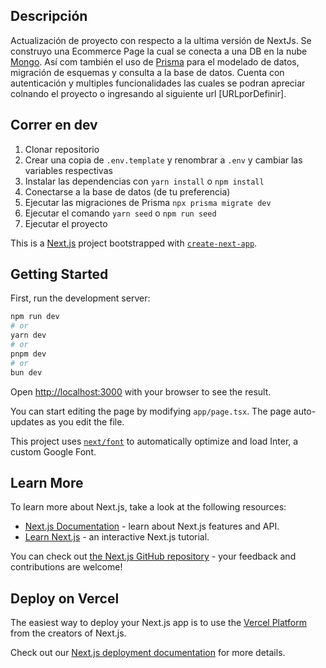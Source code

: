 ## Descripción

Actualización de proyecto con respecto a la ultima versión de NextJs. Se construyo una Ecommerce Page la cual se conecta
a una DB en la nube [Mongo](https://www.mongodb.com/es). Así com también el uso de [Prisma](https://www.prisma.io/) para
el modelado de datos, migración de esquemas y consulta a la base de datos. Cuenta con autenticación y multiples funcionalidades las cuales se podran apreciar colnando el proyecto o ingresando al siguiente url [URLporDefinir].

## Correr en dev

1. Clonar repositorio
2. Crear una copia de ```.env.template``` y renombrar a ```.env``` y cambiar las variables respectivas
3. Instalar las dependencias con ```yarn install``` o ```npm install```
4. Conectarse a la base de datos (de tu preferencia)
5. Ejecutar las migraciones de Prisma ```npx prisma migrate dev```
6. Ejecutar el comando ```yarn seed``` o ```npm run seed```
7. Ejecutar el proyecto

This is a [Next.js](https://nextjs.org/) project bootstrapped with [`create-next-app`](https://github.com/vercel/next.js/tree/canary/packages/create-next-app).

## Getting Started

First, run the development server:

```bash
npm run dev
# or
yarn dev
# or
pnpm dev
# or
bun dev
```

Open [http://localhost:3000](http://localhost:3000) with your browser to see the result.

You can start editing the page by modifying `app/page.tsx`. The page auto-updates as you edit the file.

This project uses [`next/font`](https://nextjs.org/docs/basic-features/font-optimization) to automatically optimize and load Inter, a custom Google Font.

## Learn More

To learn more about Next.js, take a look at the following resources:

- [Next.js Documentation](https://nextjs.org/docs) - learn about Next.js features and API.
- [Learn Next.js](https://nextjs.org/learn) - an interactive Next.js tutorial.

You can check out [the Next.js GitHub repository](https://github.com/vercel/next.js/) - your feedback and contributions are welcome!

## Deploy on Vercel

The easiest way to deploy your Next.js app is to use the [Vercel Platform](https://vercel.com/new?utm_medium=default-template&filter=next.js&utm_source=create-next-app&utm_campaign=create-next-app-readme) from the creators of Next.js.

Check out our [Next.js deployment documentation](https://nextjs.org/docs/deployment) for more details.
